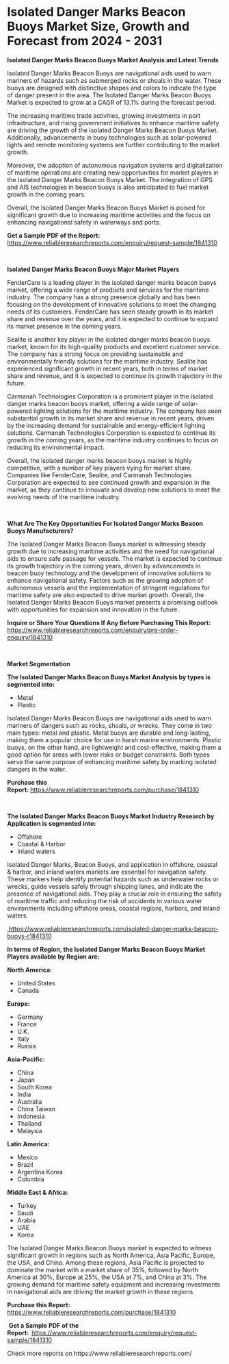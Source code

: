 <p><h1>Isolated Danger Marks Beacon Buoys Market Size, Growth and Forecast from 2024 - 2031</h1></p><p><strong>Isolated Danger Marks Beacon Buoys Market Analysis and Latest Trends</strong></p>
<p><p>Isolated Danger Marks Beacon Buoys are navigational aids used to warn mariners of hazards such as submerged rocks or shoals in the water. These buoys are designed with distinctive shapes and colors to indicate the type of danger present in the area. The Isolated Danger Marks Beacon Buoys Market is expected to grow at a CAGR of 13.1% during the forecast period. </p><p>The increasing maritime trade activities, growing investments in port infrastructure, and rising government initiatives to enhance maritime safety are driving the growth of the Isolated Danger Marks Beacon Buoys Market. Additionally, advancements in buoy technologies such as solar-powered lights and remote monitoring systems are further contributing to the market growth.</p><p>Moreover, the adoption of autonomous navigation systems and digitalization of maritime operations are creating new opportunities for market players in the Isolated Danger Marks Beacon Buoys Market. The integration of GPS and AIS technologies in beacon buoys is also anticipated to fuel market growth in the coming years.</p><p>Overall, the Isolated Danger Marks Beacon Buoys Market is poised for significant growth due to increasing maritime activities and the focus on enhancing navigational safety in waterways and ports.</p></p>
<p><strong>Get a Sample PDF of the Report:&nbsp;</strong> <a href="https://www.reliableresearchreports.com/enquiry/request-sample/1841310">https://www.reliableresearchreports.com/enquiry/request-sample/1841310</a></p>
<p>&nbsp;</p>
<p><strong>Isolated Danger Marks Beacon Buoys Major Market Players</strong></p>
<p><p>FenderCare is a leading player in the isolated danger marks beacon buoys market, offering a wide range of products and services for the maritime industry. The company has a strong presence globally and has been focusing on the development of innovative solutions to meet the changing needs of its customers. FenderCare has seen steady growth in its market share and revenue over the years, and it is expected to continue to expand its market presence in the coming years.</p><p>Sealite is another key player in the isolated danger marks beacon buoys market, known for its high-quality products and excellent customer service. The company has a strong focus on providing sustainable and environmentally friendly solutions for the maritime industry. Sealite has experienced significant growth in recent years, both in terms of market share and revenue, and it is expected to continue its growth trajectory in the future.</p><p>Carmanah Technologies Corporation is a prominent player in the isolated danger marks beacon buoys market, offering a wide range of solar-powered lighting solutions for the maritime industry. The company has seen substantial growth in its market share and revenue in recent years, driven by the increasing demand for sustainable and energy-efficient lighting solutions. Carmanah Technologies Corporation is expected to continue its growth in the coming years, as the maritime industry continues to focus on reducing its environmental impact.</p><p>Overall, the isolated danger marks beacon buoys market is highly competitive, with a number of key players vying for market share. Companies like FenderCare, Sealite, and Carmanah Technologies Corporation are expected to see continued growth and expansion in the market, as they continue to innovate and develop new solutions to meet the evolving needs of the maritime industry.</p></p>
<p>&nbsp;</p>
<p><strong>What Are The Key Opportunities For Isolated Danger Marks Beacon Buoys Manufacturers?</strong></p>
<p><p>The Isolated Danger Marks Beacon Buoys market is witnessing steady growth due to increasing maritime activities and the need for navigational aids to ensure safe passage for vessels. The market is expected to continue its growth trajectory in the coming years, driven by advancements in beacon buoy technology and the development of innovative solutions to enhance navigational safety. Factors such as the growing adoption of autonomous vessels and the implementation of stringent regulations for maritime safety are also expected to drive market growth. Overall, the Isolated Danger Marks Beacon Buoys market presents a promising outlook with opportunities for expansion and innovation in the future.</p></p>
<p><strong>Inquire or Share Your Questions If Any Before Purchasing This Report:</strong> <a href="https://www.reliableresearchreports.com/enquiry/pre-order-enquiry/1841310">https://www.reliableresearchreports.com/enquiry/pre-order-enquiry/1841310</a></p>
<p>&nbsp;</p>
<p><strong>Market Segmentation</strong></p>
<p><strong>The Isolated Danger Marks Beacon Buoys Market Analysis by types is segmented into:</strong></p>
<p><ul><li>Metal</li><li>Plastic</li></ul></p>
<p><p>Isolated Danger Marks Beacon Buoys are navigational aids used to warn mariners of dangers such as rocks, shoals, or wrecks. They come in two main types: metal and plastic. Metal buoys are durable and long-lasting, making them a popular choice for use in harsh marine environments. Plastic buoys, on the other hand, are lightweight and cost-effective, making them a good option for areas with lower risks or budget constraints. Both types serve the same purpose of enhancing maritime safety by marking isolated dangers in the water.</p></p>
<p><strong>Purchase this Report:&nbsp;</strong><a href="https://www.reliableresearchreports.com/purchase/1841310">https://www.reliableresearchreports.com/purchase/1841310</a></p>
<p>&nbsp;</p>
<p><strong>The Isolated Danger Marks Beacon Buoys Market Industry Research by Application is segmented into:</strong></p>
<p><ul><li>Offshore</li><li>Coastal & Harbor</li><li>Inland waters</li></ul></p>
<p><p>Isolated Danger Marks, Beacon Buoys, and application in offshore, coastal & harbor, and inland waters markets are essential for navigation safety. These markers help identify potential hazards such as underwater rocks or wrecks, guide vessels safely through shipping lanes, and indicate the presence of navigational aids. They play a crucial role in ensuring the safety of maritime traffic and reducing the risk of accidents in various water environments including offshore areas, coastal regions, harbors, and inland waters.</p></p>
<p><a href="https://www.reliableresearchreports.com/isolated-danger-marks-beacon-buoys-r1841310">&nbsp;https://www.reliableresearchreports.com/isolated-danger-marks-beacon-buoys-r1841310</a></p>
<p><strong>In terms of Region, the Isolated Danger Marks Beacon Buoys Market Players available by Region are:</strong></p>
<p>
    <p> <strong> North America: </strong>
        <ul>
            <li>United States</li>
            <li>Canada</li>
        </ul>
        </p> 
    <p> <strong> Europe: </strong>
        <ul>
            <li>Germany</li>
            <li>France</li>
            <li>U.K.</li>
            <li>Italy</li>
            <li>Russia</li>
        </ul>
        </p> 
    <p> <strong> Asia-Pacific: </strong>
        <ul>
            <li>China</li>
            <li>Japan</li>
            <li>South Korea</li>
            <li>India</li>
            <li>Australia</li>
            <li>China Taiwan</li>
            <li>Indonesia</li>
            <li>Thailand</li>
            <li>Malaysia</li>
        </ul>
        </p> 
    <p> <strong> Latin America: </strong>
        <ul>
            <li>Mexico</li>
            <li>Brazil</li>
            <li>Argentina Korea</li>
            <li>Colombia</li>
        </ul>
        </p> 
    <p> <strong> Middle East & Africa: </strong>
        <ul>
            <li>Turkey</li>
            <li>Saudi</li>
            <li>Arabia</li>
            <li>UAE</li>
            <li>Korea</li>
        </ul>
    </p>
    </p>
<p><p>The Isolated Danger Marks Beacon Buoys market is expected to witness significant growth in regions such as North America, Asia Pacific, Europe, the USA, and China. Among these regions, Asia Pacific is projected to dominate the market with a market share of 35%, followed by North America at 30%, Europe at 25%, the USA at 7%, and China at 3%. The growing demand for maritime safety equipment and increasing investments in navigational aids are driving the market growth in these regions.</p></p>
<p><strong>Purchase this Report: </strong><a href="https://www.reliableresearchreports.com/purchase/1841310">https://www.reliableresearchreports.com/purchase/1841310</a></p>
<p>&nbsp;<strong>Get a Sample PDF of the Report:&nbsp;&nbsp;</strong><a href="https://www.reliableresearchreports.com/enquiry/request-sample/1841310">https://www.reliableresearchreports.com/enquiry/request-sample/1841310</a></p>
<p><strong></strong></p>
<p>Check more reports on https://www.reliableresearchreports.com/</p>